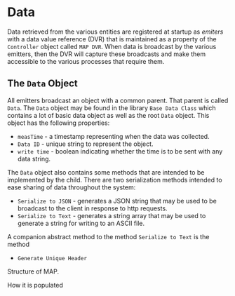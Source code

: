 # Data
Data retrieved from the various entities are registered at startup as *emiters* with a data value reference (DVR) that is maintained as a property of the ``Controller`` object called ``MAP DVR``.  When data is broadcast by the various emitters, then the DVR will capture these broadcasts and make them accessible to the various processes that require them.

## The ``Data`` Object
  
All emitters broadcast an object with a common parent.  That parent is called ``Data``.  The ``Data`` object may be found in the library ``Base Data Class`` which contains a lot of basic data object as well as the root ``Data`` object.  This object has the following properties:

* ``measTime`` - a timestamp representing when the data was collected.
* ``Data ID`` - unique string to represent the object.
* ``write time`` - boolean indicating whether the time is to be sent with any data string.

The ``Data`` object also contains some methods that are intended to be implemented by the child.  There are two serialization methods intended to ease sharing of data throughout the system:

* ``Serialize to JSON`` - generates a JSON string that may be used to be broadcast to the client in response to http requests. 
* ``Serialize to Text`` - generates a string array that may be used to generate a string for writing to an ASCII file.

A companion abstract method to the method ``Serialize to Text`` is the method

* ``Generate Unique Header``

Structure of MAP.  

How it is populated


